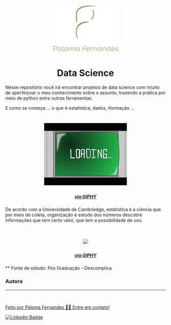 <h1 align="center">
<img src="https://raw.githubusercontent.com/palomafersants/dataviz/main/imagens/paloma.png"/>
</h1>


<h1 align="center">Data Science</h1>


Nesse repositório você irá encontrar projetos de data science com intuito de aperfeiçoar o meu conhecimento sobre o assunto, trazendo a prática por meio de python entre outras ferramentas.

E como se começa ... o que é estatística, dados, iformação ...

<h1 align="center">
<img src="https://github.com/palomafersants/datascience/blob/main/image/Loading_data.gif"/>
</h1>
<h5 align="center">
  <a href="https://giphy.com/gifs/z1GQ9t8FxipnG">via GIPHY</a>
</h5>


De acordo com a Universidade de Cambriedge, estatística é a ciência que por meio de coleta, organização e estudo dos números descobre informações que tem certo valor, que tem a possibilidade de uso.

<h1 align="center">
<img src="https://github.com/palomafersants/datascience/blob/main/image/estatistica.gif"/>
</h1>
<h5 align="center">
  <a href="https://giphy.com/gifs/z1GQ9t8FxipnG">via GIPHY</a>
</h5>

** Fonte de estudo: Pós Graduação - Descomplica


### Autora
---

<a href="https://www.linkedin.com/in/paloma-fernandes-santos-8a4465117/">
 <img style="border-radius: 50%;" src="https://avatars.githubusercontent.com/u/93602231?s=400&u=08d8ca7099ab19dbc452308e813e7a8957898ad1&v=4" width="100px;" alt=""/>
 <br />

Feito por Paloma Fernandes 👋🏽 Entre em contato!
  
  
[![Linkedin Badge](https://img.shields.io/badge/-Paloma-blue?style=flat-square&logo=Linkedin&logoColor=white&link=https://www.linkedin.com/in/paloma-fernandes-santos-8a4465117/)](https://www.linkedin.com/in/paloma-fernandes-santos-8a4465117/)

